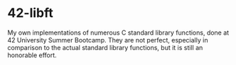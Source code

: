 # 42-libft
My own implementations of numerous C standard library functions, done at 42 University Summer Bootcamp. They are not perfect, especially in comparison to the actual standard library functions,
but it is still an honorable effort.
